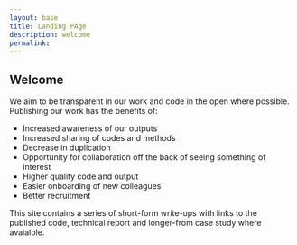 ```yaml
---
layout: base 
title: Landing PAge
description: welcome
permalink: 
---
```


<h2>Welcome</h2>

We aim to be transparent in our work and code in the open where possible.   Publishing our work has the benefits of:
- Increased awareness of our outputs
- Increased sharing of codes and methods
- Decrease in duplication
- Opportunity for collaboration off the back of seeing something of interest
- Higher quality code and output
- Easier onboarding of new colleagues
- Better recruitment 

This site contains a series of short-form write-ups with links to the published code, technical report and longer-from case study where avaialble.  